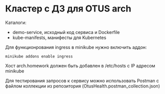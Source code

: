 # Кластер с ДЗ для OTUS arch

Каталоги:
- demo-service, исходный код сервиса и Dockerfile
- kube-manifests, манифесты для Kubernetes

Для функционрования ingress в minikube нужно включить аддон:
```
minikube addons enable ingress
```
Хост arch.homework должен быть добавлен в /etc/hosts c IP адресом minikube

Для тестирования запросов к сервису можно использовать Postman с файлом коллекции из репозитория (OtusHealth.postman_collection.json)
